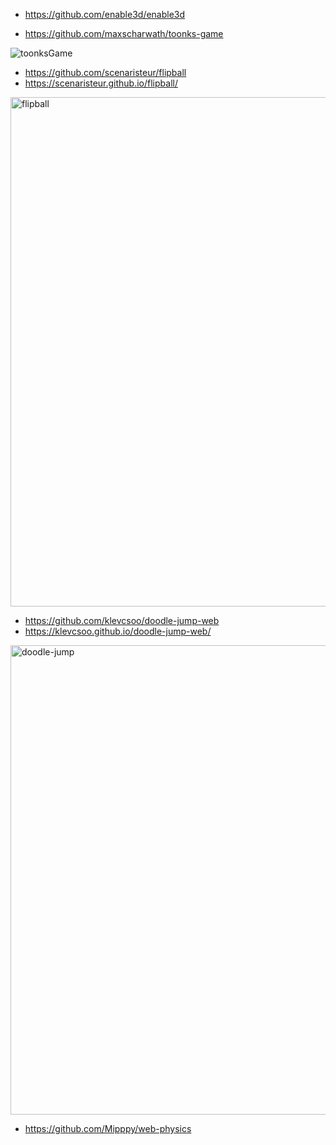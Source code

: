 - https://github.com/enable3d/enable3d


- https://github.com/maxscharwath/toonks-game

![toonksGame](https://github.com/Boyquotes/awesome_enable3d/assets/417514/41241d65-a2cb-4b26-a535-d6d86f65a460)

- https://github.com/scenaristeur/flipball
- https://scenaristeur.github.io/flipball/
<img width="815" alt="flipball" src="https://github.com/Boyquotes/awesome_enable3d/assets/417514/628c8c3a-2744-4696-9d31-44913f678e44">


- https://github.com/klevcsoo/doodle-jump-web
- https://klevcsoo.github.io/doodle-jump-web/
<img width="751" alt="doodle-jump" src="https://github.com/Boyquotes/awesome_enable3d/assets/417514/4f13d61c-ce03-4385-86e3-6eacd36d4a7f">


- https://github.com/Mipppy/web-physics
